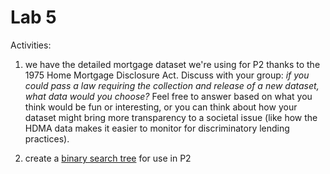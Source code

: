 # Lab 5

Activities:

1. we have the detailed mortgage dataset we're using for P2 thanks to the 1975 Home Mortgage Disclosure Act.  Discuss with your group: *if you could pass a law requiring the collection and release of a new dataset, what data would you choose?*  Feel free to answer based on what you think would be fun or interesting, or you can think about how your dataset might bring more transparency to a societal issue (like how the HDMA data makes it easier to monitor for discriminatory lending practices).

2. create a [binary search tree](./bst-groups) for use in P2
